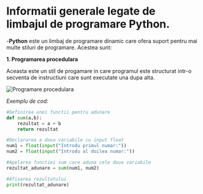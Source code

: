 # Informatii generale legate de limbajul de programare Python.

-**Python** este un limbaj de programare dinamic care ofera suport pentru mai multe stiluri de programare. Acestea sunt:

**1. Programarea procedulara**
    
Aceasta este un stil de progamare in care programul este structurat intr-o secventa de instructiuni care sunt executate una dupa alta.

![Programare procedulara](https://postimg.cc/KK50xYrK)

_Exemplu de cod:_

```python
#Definirea unei functii pentru adunare
def sum(a,b):
    rezultat = a + b
    return rezultat

#Declararea a doua variabile cu input float
num1 = float(input("Introdu primul numar:"))
num2 = float(input("Introdu al doilea numar:"))

#Apelarea functiei sum care aduna cele doua variabile
rezultat_adunare = sum(num1, num2)

#Afisarea rezultatului
print(rezultat_adunare)
```

